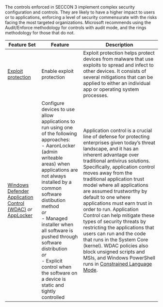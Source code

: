 The controls enforced in SECCON 3 implement complex security configuration and controls. 
They are likely to have a higher impact to users or to applications, enforcing a level of security commensurate with the risks facing the most targeted organizations. 
Microsoft recommends using the Audit/Enforce methodology for controls with audit mode, and the rings methodology for those that do
not.

| Feature Set  | Feature  | Description  |
|--------------|----------|--------------|
| [Exploit protection](https://docs.microsoft.com/windows/security/threat-protection/windows-defender-exploit-guard/exploit-protection-exploit-guard)  | Enable exploit protection | Exploit protection helps protect devices from malware that use exploits to spread and infect to other devices. It consists of several mitigations that can be applied to either an individual app or operating system processes.  |
| [Windows Defender Application Control (WDAC)](https://docs.microsoft.com/windows/security/threat-protection/windows-defender-application-control/windows-defender-application-control) *or* [AppLocker](https://docs.microsoft.com/windows/security/threat-protection/windows-defender-application-control/applocker/applocker-overview) | Configure devices to use allow applications to run using one of the following approaches:<br>- AaronLocker (admin writeable areas) when applications are not always installed by a common software distibution method<br>*or*<br>- Managed installer when all software is pushed through software distribution<br>*or*<br>- Explicit control when the software on a device is static and tightly controlled  | Application control is a crucial line of defense for protecting enterprises given today’s threat landscape, and it has an inherent advantage over traditional antivirus solutions. Specifically, application control moves away from the traditional application trust model where all applications are assumed trustworthy by default to one where applications must earn trust in order to run. Application Control can help mitigate these types of security threats by restricting the applications that users can run and the code that runs in the System Core (kernel). WDAC policies also block unsigned scripts and MSIs, and Windows PowerShell runs in [Constrained Language Mode](https://devblogs.microsoft.com/powershell/powershell-constrained-language-mode/). |



